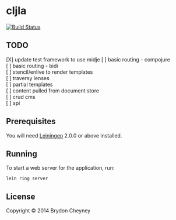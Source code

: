 # cljla

[![Build Status](https://snap-ci.com/brydoncheyney/cljla/branch/master/build_image)](https://snap-ci.com/brydoncheyney/cljla/branch/master)

[jla]: http://www.jesuslovesamerika.co.uk

## TODO
[X] update test framework to use midje
[ ] basic routing - compojure<br/>
[ ] basic routing - bidi<br/>
[ ] stencil/enlive to render templates<br/>
[ ] traversy lenses<br/>
[ ] partial templates <br/>
[ ] content pulled from document store<br/>
[ ] crud cms<br/>
[ ] api<br/>

## Prerequisites

You will need [Leiningen][] 2.0.0 or above installed.

[leiningen]: https://github.com/technomancy/leiningen

## Running

To start a web server for the application, run:

    lein ring server

## License

Copyright © 2014 Brydon Cheyney
